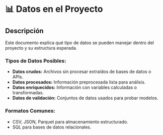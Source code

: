 # 📊 Datos en el Proyecto
## Descripción
Este documento explica qué tipo de datos se pueden manejar dentro del proyecto y su estructura esperada.
### Tipos de Datos Posibles:
- **Datos crudos:** Archivos sin procesar extraídos de bases de datos o APIs.
- **Datos procesados:** Información preprocesada lista para análisis.
- **Datos enriquecidos:** Información con variables calculadas o transformadas.
- **Datos de validación:** Conjuntos de datos usados para probar modelos.
### Formatos Comunes:
- CSV, JSON, Parquet para almacenamiento estructurado.
- SQL para bases de datos relacionales.
